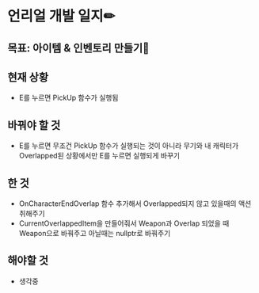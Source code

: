 # 언리얼 개발 일지✏



## 목표: 아이템 & 인벤토리 만들기🎁

## 현재 상황

* E를 누르면 PickUp 함수가 실행됨


## 바꿔야 할 것

* E를 누르면 무조건 PickUp 함수가 실행되는 것이 아니라 무기와 내 캐릭터가 Overlapped된 상황에서만 E를 누르면 실행되게 바꾸기


## 한 것

* OnCharacterEndOverlap 함수 추가해서 Overlapped되지 않고 있을때의 액션 취해주기
* CurrentOverlappedItem을 만들어줘서 Weapon과 Overlap 되었을 때 Weapon으로 바꿔주고 아닐때는 nullptr로 바꿔주기


## 해야할 것

* 생각중
